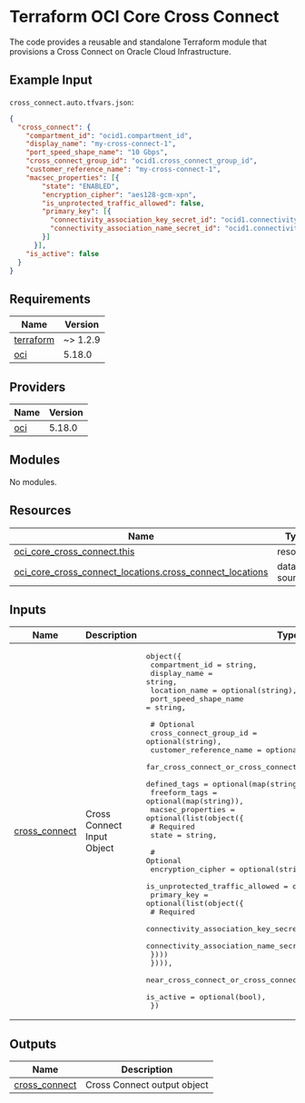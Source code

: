 # Terraform OCI Core Cross Connect
The code provides a reusable and standalone Terraform module that provisions a Cross Connect on Oracle Cloud Infrastructure.

## Example Input
`cross_connect.auto.tfvars.json`:
```json
{
  "cross_connect": {
    "compartment_id": "ocid1.compartment_id",
    "display_name": "my-cross-connect-1",
    "port_speed_shape_name": "10 Gbps",
    "cross_connect_group_id": "ocid1.cross_connect_group_id",
    "customer_reference_name": "my-cross-connect-1",
    "macsec_properties": [{
        "state": "ENABLED",
        "encryption_cipher": "aes128-gcm-xpn",
        "is_unprotected_traffic_allowed": false,
        "primary_key": [{
          "connectivity_association_key_secret_id": "ocid1.connectivity_association_key_secret_id",
          "connectivity_association_name_secret_id": "ocid1.connectivity_association_name_secret_id"
        }]
      }],
    "is_active": false
  }
}
```

<!-- BEGIN_TF_DOCS -->
## Requirements

| Name | Version |
|------|---------|
| <a name="requirement_terraform"></a> [terraform](#requirement\_terraform) | ~> 1.2.9 |
| <a name="requirement_oci"></a> [oci](#requirement\_oci) | 5.18.0 |

## Providers

| Name | Version |
|------|---------|
| <a name="provider_oci"></a> [oci](#provider\_oci) | 5.18.0 |

## Modules

No modules.

## Resources

| Name | Type |
|------|------|
| [oci_core_cross_connect.this](https://registry.terraform.io/providers/oracle/oci/5.18.0/docs/resources/core_cross_connect) | resource |
| [oci_core_cross_connect_locations.cross_connect_locations](https://registry.terraform.io/providers/oracle/oci/5.18.0/docs/data-sources/core_cross_connect_locations) | data source |

## Inputs

| Name | Description | Type | Default | Required |
|------|-------------|------|---------|:--------:|
| <a name="input_cross_connect"></a> [cross\_connect](#input\_cross\_connect) | Cross Connect Input Object | <pre>object({<br>    compartment_id        = string,<br>    display_name          = string,<br>    location_name         = optional(string),<br>    port_speed_shape_name = string,<br><br>    # Optional<br>    cross_connect_group_id                      = optional(string),<br>    customer_reference_name                     = optional(string),<br>    far_cross_connect_or_cross_connect_group_id = optional(string),<br>    defined_tags                                = optional(map(string)),<br>    freeform_tags                               = optional(map(string)),<br>    macsec_properties = optional(list(object({<br>      # Required<br>      state = string,<br><br>      # Optional<br>      encryption_cipher              = optional(string),<br>      is_unprotected_traffic_allowed = optional(bool),<br>      primary_key = optional(list(object({<br>        # Required<br>        connectivity_association_key_secret_id  = string,<br>        connectivity_association_name_secret_id = string,<br>      })))<br>    }))),<br>    near_cross_connect_or_cross_connect_group_id = optional(string),<br>    is_active = optional(bool),<br>  })</pre> | n/a | yes |

## Outputs

| Name | Description |
|------|-------------|
| <a name="output_cross_connect"></a> [cross\_connect](#output\_cross\_connect) | Cross Connect output object |
<!-- END_TF_DOCS -->